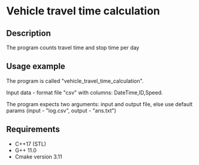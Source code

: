 # Vehicle travel time calculation

## Description
The program counts travel time and stop time per day

## Usage example
The program is called "vehicle_travel_time_calculation".

Input data - format file "csv" with columns: DateTime,ID,Speed.

The program expects two arguments: input and output file, else use default params (input - "log.csv", output - "ans.txt")


## Requirements
- C++17 (STL)
- G++ 11.0
- Cmake version 3.11

